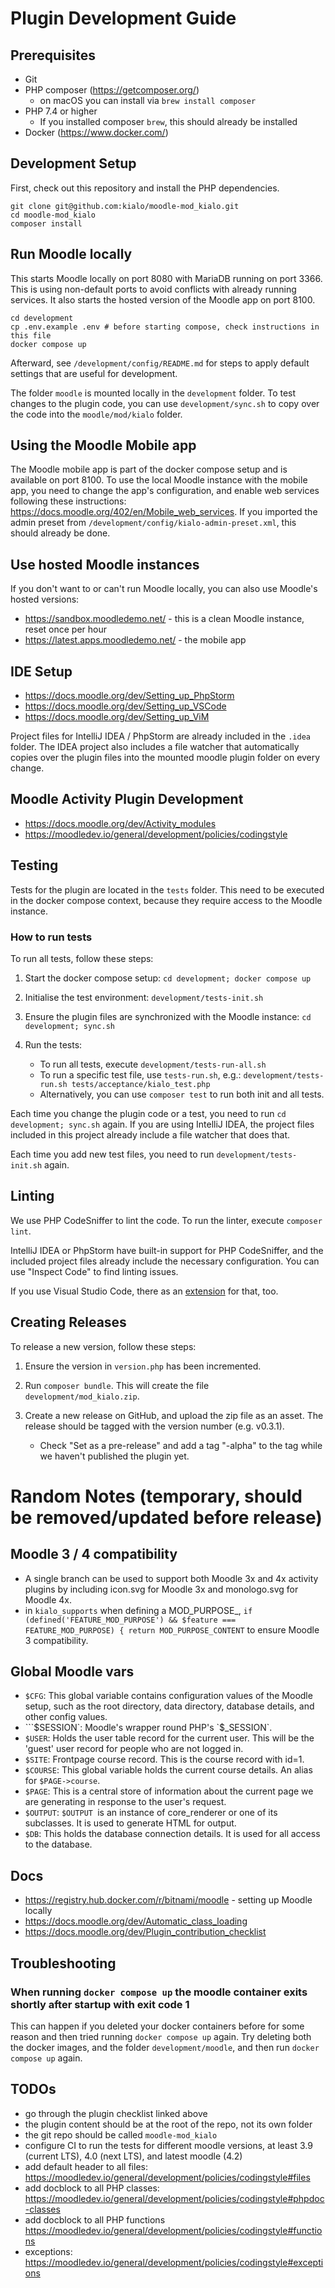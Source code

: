 # Plugin Development Guide

## Prerequisites

* Git
* PHP composer (https://getcomposer.org/)
  * on macOS you can install via `brew install composer`
* PHP 7.4 or higher
  * If you installed composer `brew`, this should already be installed
* Docker (https://www.docker.com/)

## Development Setup

First, check out this repository and install the PHP dependencies.

```shell
git clone git@github.com:kialo/moodle-mod_kialo.git
cd moodle-mod_kialo
composer install
```

## Run Moodle locally

This starts Moodle locally on port 8080 with MariaDB running on port 3366.
This is using non-default ports to avoid conflicts with already running services.
It also starts the hosted version of the Moodle app on port 8100.


```shell
cd development
cp .env.example .env # before starting compose, check instructions in this file
docker compose up
```

Afterward, see `/development/config/README.md` for steps to apply default settings that are useful for development.

The folder `moodle` is mounted locally in the `development` folder. To test changes to the plugin code,
you can use `development/sync.sh` to copy over the code into the `moodle/mod/kialo` folder.

## Using the Moodle Mobile app

The Moodle mobile app is part of the docker compose setup and is available on port 8100.
To use the local Moodle instance with the mobile app, you need to change the app's configuration,
and enable web services following these instructions: https://docs.moodle.org/402/en/Mobile_web_services.
If you imported the admin preset from `/development/config/kialo-admin-preset.xml`, this should already be done.

## Use hosted Moodle instances

If you don't want to or can't run Moodle locally, you can also use Moodle's hosted versions:

* https://sandbox.moodledemo.net/ - this is a clean Moodle instance, reset once per hour
* https://latest.apps.moodledemo.net/ - the mobile app

## IDE Setup

* https://docs.moodle.org/dev/Setting_up_PhpStorm
* https://docs.moodle.org/dev/Setting_up_VSCode
* https://docs.moodle.org/dev/Setting_up_ViM

Project files for IntelliJ IDEA / PhpStorm are already included in the `.idea` folder.
The IDEA project also includes a file watcher that automatically copies over the plugin files
into the mounted moodle plugin folder on every change.

## Moodle Activity Plugin Development

* https://docs.moodle.org/dev/Activity_modules
* https://moodledev.io/general/development/policies/codingstyle

## Testing

Tests for the plugin are located in the `tests` folder. This need to be executed in the docker compose context,
because they require access to the Moodle instance.

### How to run tests

To run all tests, follow these steps:

1. Start the docker compose setup: `cd development; docker compose up`
2. Initialise the test environment: `development/tests-init.sh`
3. Ensure the plugin files are synchronized with the Moodle instance: `cd development; sync.sh`
4. Run the tests:

   * To run all tests, execute `development/tests-run-all.sh`
   * To run a specific test file, use `tests-run.sh`, e.g.: `development/tests-run.sh tests/acceptance/kialo_test.php`
   * Alternatively, you can use `composer test` to run both init and all tests.

Each time you change the plugin code or a test, you need to run `cd development; sync.sh` again.
If you are using IntelliJ IDEA, the project files included in this project already include a file watcher that does that.

Each time you add new test files, you need to run `development/tests-init.sh` again.

## Linting

We use PHP CodeSniffer to lint the code. To run the linter, execute `composer lint`.

IntelliJ IDEA or PhpStorm have built-in support for PHP CodeSniffer,
and the included project files already include the necessary configuration.
You can use "Inspect Code" to find linting issues.

If you use Visual Studio Code, there as an [extension](https://marketplace.visualstudio.com/items?itemName=obliviousharmony.vscode-php-codesniffer#:~:text=Integrates%20PHP_CodeSniffer%20into%20VS%20Code,utilizes%20VS%20Code's%20available%20features.) for that, too.

## Creating Releases

To release a new version, follow these steps:

1. Ensure the version in `version.php` has been incremented.
2. Run `composer bundle`. This will create the file `development/mod_kialo.zip`.
3. Create a new release on GitHub, and upload the zip file as an asset. The release should be tagged with the version number (e.g. v0.3.1).

    * Check "Set as a pre-release" and add a tag "-alpha" to the tag while we haven't published the plugin yet.

# Random Notes (temporary, should be removed/updated before release)

## Moodle 3 / 4 compatibility

* A single branch can be used to support both Moodle 3x and 4x activity plugins by including icon.svg for Moodle 3x and monologo.svg for Moodle 4x.
* in `kialo_supports` when defining a MOD_PURPOSE_, `if (defined('FEATURE_MOD_PURPOSE') && $feature === FEATURE_MOD_PURPOSE) {
  return MOD_PURPOSE_CONTENT` to ensure Moodle 3 compatibility.

## Global Moodle vars

* `$CFG`: This global variable contains configuration values of the Moodle setup, such as the root directory, data directory, database details, and other config values.
* ```$SESSION`: Moodle's wrapper round PHP's `$_SESSION`.
* `$USER`: Holds the user table record for the current user. This will be the 'guest' user record for people who are not logged in.
* `$SITE`: Frontpage course record. This is the course record with id=1.
* `$COURSE`: This global variable holds the current course details. An alias for `$PAGE->course`.
* `$PAGE`: This is a central store of information about the current page we are generating in response to the user's request.
* `$OUTPUT`: `$OUTPUT `is an instance of core_renderer or one of its subclasses. It is used to generate HTML for output.
* `$DB`: This holds the database connection details. It is used for all access to the database.

## Docs

* https://registry.hub.docker.com/r/bitnami/moodle - setting up Moodle locally
* https://docs.moodle.org/dev/Automatic_class_loading
* https://docs.moodle.org/dev/Plugin_contribution_checklist

## Troubleshooting

### When running `docker compose up` the moodle container exits shortly after startup with exit code 1

This can happen if you deleted your docker containers before for some reason and then tried running `docker compose up` again.
Try deleting both the docker images, and the folder `development/moodle`, and then run `docker compose up` again.

## TODOs

* go through the plugin checklist linked above
* the plugin content should be at the root of the repo, not its own folder
* the git repo should be called `moodle-mod_kialo`
* configure CI to run the tests for different moodle versions, at least 3.9 (current LTS), 4.0 (next LTS), and latest moodle (4.2)
* add default header to all files: https://moodledev.io/general/development/policies/codingstyle#files
* add docblock to all PHP classes: https://moodledev.io/general/development/policies/codingstyle#phpdoc-classes
* add docblock to all PHP functions https://moodledev.io/general/development/policies/codingstyle#functions
* exceptions: https://moodledev.io/general/development/policies/codingstyle#exceptions

